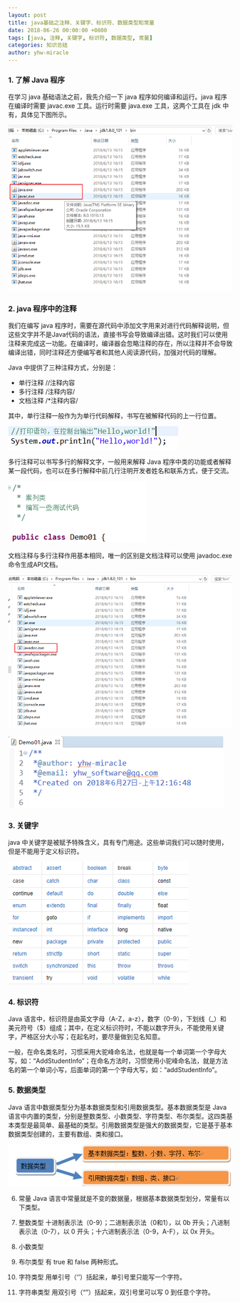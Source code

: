 ```yaml
---
layout: post
title: java基础之注释、关键字、标识符、数据类型和常量
date: 2018-06-26 00:00:00 +0800
tags: [java, 注释, 关键字, 标识符, 数据类型, 常量]
categories: 知识总结
author: yhw-miracle
---
```

### 1. 了解 Java 程序
在学习 java 基础语法之前，我先介绍一下 java 程序如何编译和运行。java 程序在编译时需要 javac.exe 工具。运行时需要 java.exe 工具，这两个工具在 jdk 中有，具体见下图所示。

![](/images/2018/stWJxc6RceRTsvEoyyMo3d7v.png)

### 2. java 程序中的注释
我们在编写 java 程序时，需要在源代码中添加文字用来对进行代码解释说明，但这些文字并不是Java代码的语法，直接书写会导致编译出错。这时我们可以使用注释来完成这一功能。在编译时，编译器会忽略注释的存在，所以注释并不会导致编译出错，同时注释还方便编写者和其他人阅读源代码，加强对代码的理解。

Java 中提供了三种注释方式，分别是：

 - 单行注释 //注释内容
 - 多行注释 /注释内容/
 - 文档注释 /*注释内容/

其中，单行注释一般作为为单行代码解释，书写在被解释代码的上一行位置。

![](/images/2018/vWGoK_2lTdzWFOS_pJEhPr5W.png)

多行注释可以书写多行的解释文字，一般用来解释 Java 程序中类的功能或者解释某一段代码，也可以在多行解释中前几行注明开发者姓名和联系方式，便于交流。

![](/images/2018/ctDtPvnJItCjNCYbrBCmf4Ur.png)

文档注释与多行注释作用基本相同，唯一的区别是文档注释可以使用 javadoc.exe 命令生成API文档。

![](/images/2018/B-Ro0y6qGlhuHxS4YQ7CoNdh.png)

![](/images/2018/zyVDVPupzW0eGqQtnQbeVx0G.png)

### 3. 关键字
java 中关键字是被赋予特殊含义，具有专门用途。这些单词我们可以随时使用，但是不能用于定义标识符。

![](/images/2018/K2Tpzxy0QxPS-yFhrU-A5-rc.png)

### 4. 标识符
Java 语言中，标识符是由英文字母（A-Z，a-z），数字（0-9），下划线（_）和美元符号（$）组成；其中，在定义标识符时，不能以数字开头，不能使用关键字，严格区分大小写；在起名时，要尽量做到见名知意。

一般，在命名类名时，习惯采用大驼峰命名法，也就是每一个单词第一个字母大写，如：“AddStudentInfo”；在命名方法时，习惯使用小驼峰命名法，就是方法名的第一个单词小写，后面单词的第一个字母大写，如：“addStudentInfo”。

### 5. 数据类型
Java 语言中数据类型分为基本数据类型和引用数据类型。基本数据类型是 Java 语言中内置的类型，分别是整数类型、小数类型、字符类型、布尔类型。这四类基本类型是最简单、最基础的类型。引用数据类型是强大的数据类型，它是基于基本数据类型创建的，主要有数组、类和接口。

![](/images/2018/BQrOU_XL27fsaUOBhnKO6djs.png)

6. 常量
Java 语言中常量就是不变的数据量，根据基本数据类型划分，常量有以下类型。

1. 整数类型
十进制表示法（0-9）；二进制表示法（0和1），以 0b 开头；八进制表示法（0-7），以 0 开头；十六进制表示法（0-9，A-F），以 0x 开头。

2. 小数类型

3. 布尔类型
有 true 和 false 两种形式。

4. 字符类型
用单引号（‘’）括起来，单引号里只能写一个字符。

5. 字符串类型
用双引号（“”）括起来，双引号里可以写 0 到任意个字符。
